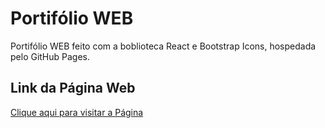 # Portifólio WEB

Portifólio WEB feito com a boblioteca React e Bootstrap Icons, hospedada pelo GitHub Pages. 

## Link da Página Web 
[Clique aqui para visitar a Página](https://victor-rocha1.github.io/meu-portifolio/)

